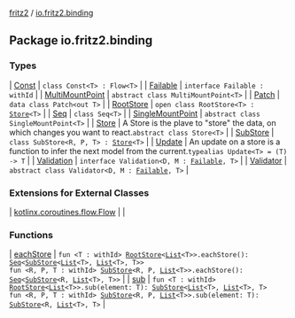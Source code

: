 [fritz2](../index.md) / [io.fritz2.binding](./index.md)

## Package io.fritz2.binding

### Types

| [Const](-const/index.md) | `class Const<T> : Flow<T>` |
| [Failable](-failable/index.md) | `interface Failable : withId` |
| [MultiMountPoint](-multi-mount-point/index.md) | `abstract class MultiMountPoint<T>` |
| [Patch](-patch/index.md) | `data class Patch<out T>` |
| [RootStore](-root-store/index.md) | `open class RootStore<T> : `[`Store`](-store/index.md)`<T>` |
| [Seq](-seq/index.md) | `class Seq<T>` |
| [SingleMountPoint](-single-mount-point/index.md) | `abstract class SingleMountPoint<T>` |
| [Store](-store/index.md) | A Store is the plave to "store" the data, on which changes you want to react.`abstract class Store<T>` |
| [SubStore](-sub-store/index.md) | `class SubStore<R, P, T> : `[`Store`](-store/index.md)`<T>` |
| [Update](-update.md) | An update on a store is a function to infer the next model from the current.`typealias Update<T> = (T) -> T` |
| [Validation](-validation/index.md) | `interface Validation<D, M : `[`Failable`](-failable/index.md)`, T>` |
| [Validator](-validator/index.md) | `abstract class Validator<D, M : `[`Failable`](-failable/index.md)`, T>` |

### Extensions for External Classes

| [kotlinx.coroutines.flow.Flow](kotlinx.coroutines.flow.-flow/index.md) |  |

### Functions

| [eachStore](each-store.md) | `fun <T : withId> `[`RootStore`](-root-store/index.md)`<`[`List`](https://kotlinlang.org/api/latest/jvm/stdlib/kotlin.collections/-list/index.html)`<T>>.eachStore(): `[`Seq`](-seq/index.md)`<`[`SubStore`](-sub-store/index.md)`<`[`List`](https://kotlinlang.org/api/latest/jvm/stdlib/kotlin.collections/-list/index.html)`<T>, `[`List`](https://kotlinlang.org/api/latest/jvm/stdlib/kotlin.collections/-list/index.html)`<T>, T>>`<br>`fun <R, P, T : withId> `[`SubStore`](-sub-store/index.md)`<R, P, `[`List`](https://kotlinlang.org/api/latest/jvm/stdlib/kotlin.collections/-list/index.html)`<T>>.eachStore(): `[`Seq`](-seq/index.md)`<`[`SubStore`](-sub-store/index.md)`<R, `[`List`](https://kotlinlang.org/api/latest/jvm/stdlib/kotlin.collections/-list/index.html)`<T>, T>>` |
| [sub](sub.md) | `fun <T : withId> `[`RootStore`](-root-store/index.md)`<`[`List`](https://kotlinlang.org/api/latest/jvm/stdlib/kotlin.collections/-list/index.html)`<T>>.sub(element: T): `[`SubStore`](-sub-store/index.md)`<`[`List`](https://kotlinlang.org/api/latest/jvm/stdlib/kotlin.collections/-list/index.html)`<T>, `[`List`](https://kotlinlang.org/api/latest/jvm/stdlib/kotlin.collections/-list/index.html)`<T>, T>`<br>`fun <R, P, T : withId> `[`SubStore`](-sub-store/index.md)`<R, P, `[`List`](https://kotlinlang.org/api/latest/jvm/stdlib/kotlin.collections/-list/index.html)`<T>>.sub(element: T): `[`SubStore`](-sub-store/index.md)`<R, `[`List`](https://kotlinlang.org/api/latest/jvm/stdlib/kotlin.collections/-list/index.html)`<T>, T>` |

